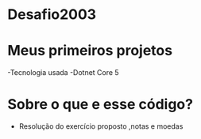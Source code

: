# Desafio2003

# Meus primeiros projetos
-Tecnologia usada -Dotnet Core 5

# Sobre o que e esse código?
- Resolução do exercício proposto ,notas e moedas
